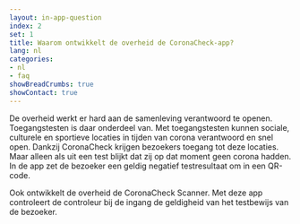 ```yaml
---
layout: in-app-question
index: 2
set: 1
title: Waarom ontwikkelt de overheid de CoronaCheck-app?
lang: nl
categories:
- nl
- faq
showBreadCrumbs: true
showContact: true
---
```

De overheid werkt er hard aan de samenleving verantwoord te openen. Toegangstesten is daar onderdeel van. Met toegangstesten kunnen sociale, culturele en sportieve locaties in tijden van corona verantwoord en snel open. Dankzij CoronaCheck krijgen bezoekers toegang tot deze locaties. Maar alleen als uit een test blijkt dat zij op dat moment geen corona hadden. In de app zet de bezoeker een geldig negatief testresultaat om in een QR-code. 

Ook ontwikkelt de overheid de CoronaCheck Scanner. Met deze app controleert de controleur bij de ingang de geldigheid van het testbewijs van de bezoeker.

